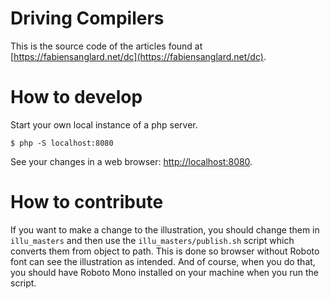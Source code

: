 # Driving Compilers

This is the source code of the articles found at [https://fabiensanglard.net/dc](https://fabiensanglard.net/dc).

# How to develop

Start your own local instance of a php server.

```
$ php -S localhost:8080
```

See your changes in a web browser: [http://localhost:8080](http://localhost:8080).

# How to contribute

If you want to make a change to the illustration, you should change them in `illu_masters` and then use the `illu_masters/publish.sh` script which converts them from object to path. This is done so browser without Roboto font can see the illustration as intended. And of course, when you do that, you should have Roboto Mono installed on your machine when you run the script.

